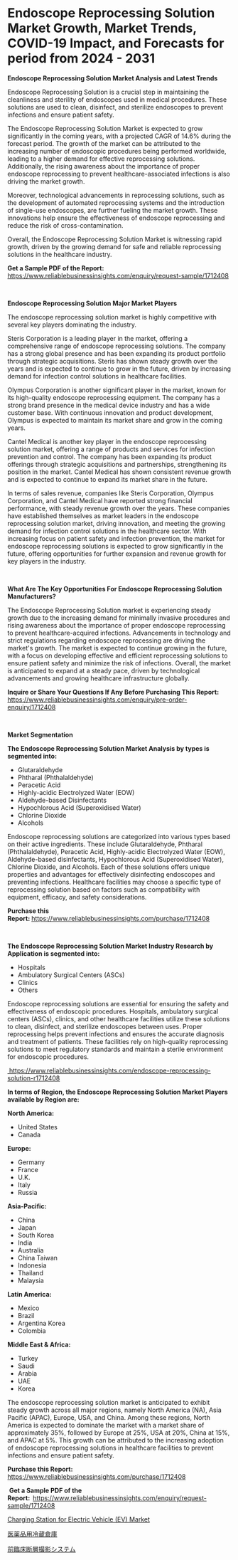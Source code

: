 <p><h1>Endoscope Reprocessing Solution Market Growth, Market Trends, COVID-19 Impact, and Forecasts for period from 2024 - 2031</h1></p><p><strong>Endoscope Reprocessing Solution Market Analysis and Latest Trends</strong></p>
<p><p>Endoscope Reprocessing Solution is a crucial step in maintaining the cleanliness and sterility of endoscopes used in medical procedures. These solutions are used to clean, disinfect, and sterilize endoscopes to prevent infections and ensure patient safety.</p><p>The Endoscope Reprocessing Solution Market is expected to grow significantly in the coming years, with a projected CAGR of 14.6% during the forecast period. The growth of the market can be attributed to the increasing number of endoscopic procedures being performed worldwide, leading to a higher demand for effective reprocessing solutions. Additionally, the rising awareness about the importance of proper endoscope reprocessing to prevent healthcare-associated infections is also driving the market growth.</p><p>Moreover, technological advancements in reprocessing solutions, such as the development of automated reprocessing systems and the introduction of single-use endoscopes, are further fueling the market growth. These innovations help ensure the effectiveness of endoscope reprocessing and reduce the risk of cross-contamination.</p><p>Overall, the Endoscope Reprocessing Solution Market is witnessing rapid growth, driven by the growing demand for safe and reliable reprocessing solutions in the healthcare industry.</p></p>
<p><strong>Get a Sample PDF of the Report:&nbsp;</strong> <a href="https://www.reliablebusinessinsights.com/enquiry/request-sample/1712408">https://www.reliablebusinessinsights.com/enquiry/request-sample/1712408</a></p>
<p>&nbsp;</p>
<p><strong>Endoscope Reprocessing Solution Major Market Players</strong></p>
<p><p>The endoscope reprocessing solution market is highly competitive with several key players dominating the industry. </p><p>Steris Corporation is a leading player in the market, offering a comprehensive range of endoscope reprocessing solutions. The company has a strong global presence and has been expanding its product portfolio through strategic acquisitions. Steris has shown steady growth over the years and is expected to continue to grow in the future, driven by increasing demand for infection control solutions in healthcare facilities.</p><p>Olympus Corporation is another significant player in the market, known for its high-quality endoscope reprocessing equipment. The company has a strong brand presence in the medical device industry and has a wide customer base. With continuous innovation and product development, Olympus is expected to maintain its market share and grow in the coming years.</p><p>Cantel Medical is another key player in the endoscope reprocessing solution market, offering a range of products and services for infection prevention and control. The company has been expanding its product offerings through strategic acquisitions and partnerships, strengthening its position in the market. Cantel Medical has shown consistent revenue growth and is expected to continue to expand its market share in the future.</p><p>In terms of sales revenue, companies like Steris Corporation, Olympus Corporation, and Cantel Medical have reported strong financial performance, with steady revenue growth over the years. These companies have established themselves as market leaders in the endoscope reprocessing solution market, driving innovation, and meeting the growing demand for infection control solutions in the healthcare sector. With increasing focus on patient safety and infection prevention, the market for endoscope reprocessing solutions is expected to grow significantly in the future, offering opportunities for further expansion and revenue growth for key players in the industry.</p></p>
<p>&nbsp;</p>
<p><strong>What Are The Key Opportunities For Endoscope Reprocessing Solution Manufacturers?</strong></p>
<p><p>The Endoscope Reprocessing Solution market is experiencing steady growth due to the increasing demand for minimally invasive procedures and rising awareness about the importance of proper endoscope reprocessing to prevent healthcare-acquired infections. Advancements in technology and strict regulations regarding endoscope reprocessing are driving the market's growth. The market is expected to continue growing in the future, with a focus on developing effective and efficient reprocessing solutions to ensure patient safety and minimize the risk of infections. Overall, the market is anticipated to expand at a steady pace, driven by technological advancements and growing healthcare infrastructure globally.</p></p>
<p><strong>Inquire or Share Your Questions If Any Before Purchasing This Report:</strong> <a href="https://www.reliablebusinessinsights.com/enquiry/pre-order-enquiry/1712408">https://www.reliablebusinessinsights.com/enquiry/pre-order-enquiry/1712408</a></p>
<p>&nbsp;</p>
<p><strong>Market Segmentation</strong></p>
<p><strong>The Endoscope Reprocessing Solution Market Analysis by types is segmented into:</strong></p>
<p><ul><li>Glutaraldehyde</li><li>Phtharal (Phthalaldehyde)</li><li>Peracetic Acid</li><li>Highly-acidic Electrolyzed Water (EOW)</li><li>Aldehyde-based Disinfectants</li><li>Hypochlorous Acid (Superoxidised Water)</li><li>Chlorine Dioxide</li><li>Alcohols</li></ul></p>
<p><p>Endoscope reprocessing solutions are categorized into various types based on their active ingredients. These include Glutaraldehyde, Phtharal (Phthalaldehyde), Peracetic Acid, Highly-acidic Electrolyzed Water (EOW), Aldehyde-based disinfectants, Hypochlorous Acid (Superoxidised Water), Chlorine Dioxide, and Alcohols. Each of these solutions offers unique properties and advantages for effectively disinfecting endoscopes and preventing infections. Healthcare facilities may choose a specific type of reprocessing solution based on factors such as compatibility with equipment, efficacy, and safety considerations.</p></p>
<p><strong>Purchase this Report:&nbsp;</strong><a href="https://www.reliablebusinessinsights.com/purchase/1712408">https://www.reliablebusinessinsights.com/purchase/1712408</a></p>
<p>&nbsp;</p>
<p><strong>The Endoscope Reprocessing Solution Market Industry Research by Application is segmented into:</strong></p>
<p><ul><li>Hospitals</li><li>Ambulatory Surgical Centers (ASCs)</li><li>Clinics</li><li>Others</li></ul></p>
<p><p>Endoscope reprocessing solutions are essential for ensuring the safety and effectiveness of endoscopic procedures. Hospitals, ambulatory surgical centers (ASCs), clinics, and other healthcare facilities utilize these solutions to clean, disinfect, and sterilize endoscopes between uses. Proper reprocessing helps prevent infections and ensures the accurate diagnosis and treatment of patients. These facilities rely on high-quality reprocessing solutions to meet regulatory standards and maintain a sterile environment for endoscopic procedures.</p></p>
<p><a href="https://www.reliablebusinessinsights.com/endoscope-reprocessing-solution-r1712408">&nbsp;https://www.reliablebusinessinsights.com/endoscope-reprocessing-solution-r1712408</a></p>
<p><strong>In terms of Region, the Endoscope Reprocessing Solution Market Players available by Region are:</strong></p>
<p>
    <p> <strong> North America: </strong>
        <ul>
            <li>United States</li>
            <li>Canada</li>
        </ul>
        </p> 
    <p> <strong> Europe: </strong>
        <ul>
            <li>Germany</li>
            <li>France</li>
            <li>U.K.</li>
            <li>Italy</li>
            <li>Russia</li>
        </ul>
        </p> 
    <p> <strong> Asia-Pacific: </strong>
        <ul>
            <li>China</li>
            <li>Japan</li>
            <li>South Korea</li>
            <li>India</li>
            <li>Australia</li>
            <li>China Taiwan</li>
            <li>Indonesia</li>
            <li>Thailand</li>
            <li>Malaysia</li>
        </ul>
        </p> 
    <p> <strong> Latin America: </strong>
        <ul>
            <li>Mexico</li>
            <li>Brazil</li>
            <li>Argentina Korea</li>
            <li>Colombia</li>
        </ul>
        </p> 
    <p> <strong> Middle East & Africa: </strong>
        <ul>
            <li>Turkey</li>
            <li>Saudi</li>
            <li>Arabia</li>
            <li>UAE</li>
            <li>Korea</li>
        </ul>
    </p>
    </p>
<p><p>The endoscope reprocessing solution market is anticipated to exhibit steady growth across all major regions, namely North America (NA), Asia Pacific (APAC), Europe, USA, and China. Among these regions, North America is expected to dominate the market with a market share of approximately 35%, followed by Europe at 25%, USA at 20%, China at 15%, and APAC at 5%. This growth can be attributed to the increasing adoption of endoscope reprocessing solutions in healthcare facilities to prevent infections and ensure patient safety.</p></p>
<p><strong>Purchase this Report: </strong><a href="https://www.reliablebusinessinsights.com/purchase/1712408">https://www.reliablebusinessinsights.com/purchase/1712408</a></p>
<p>&nbsp;<strong>Get a Sample PDF of the Report:&nbsp;&nbsp;</strong><a href="https://www.reliablebusinessinsights.com/enquiry/request-sample/1712408">https://www.reliablebusinessinsights.com/enquiry/request-sample/1712408</a></p>
<p><strong></strong></p>
<p><p><a href="https://github.com/irfadac/Market-Research-Report-List-3/blob/main/charging-station-for-electric-vehicle-ev-market.md">Charging Station for Electric Vehicle (EV) Market</a></p><p><a href="https://github.com/JanickJohns/Market-Research-Report-List-1/blob/main/6598618127293.md">医薬品用冷蔵倉庫</a></p><p><a href="https://github.com/avwofrml53535/Market-Research-Report-List-2/blob/main/8048497127294.md">前臨床断層撮影システム</a></p></p>
